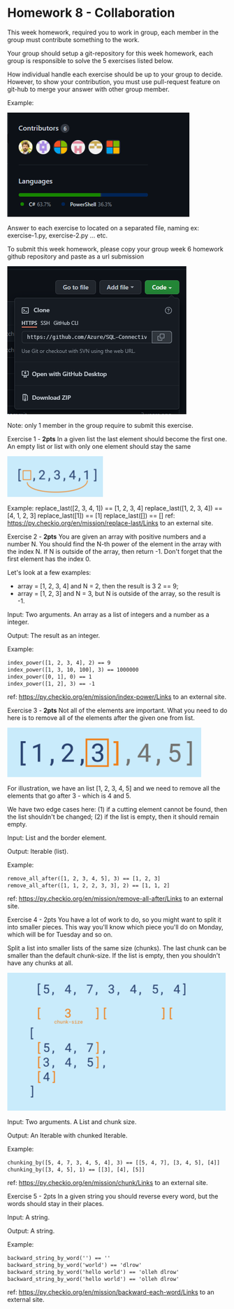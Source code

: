 # Homework 8 - Collaboration

This week homework, required you to work in group, each member in the group must contribute something to the work.

Your group should setup a git-repository for this week homework, each group is responsible to solve the 5 exercises listed below.

How individual handle each exercise should be up to your group to decide. However, to show your contribution, you must use pull-request feature on git-hub to merge your answer with other group member.

Example:

![m1](resources/image_2023-07-28_11-29-47.png)

Answer to each exercise to located on a separated file, naming ex: exercise-1.py, exercise-2.py … etc.

To submit this week homework, please copy your group week 6 homework github repository and paste as a url submission

![m2](resources/image_2023-07-28_11-30-52.png)

Note: only 1 member in the group require to submit this exercise.

Exercise 1 - **2pts**
In a given list the last element should become the first one. An empty list or list with only one element should stay the same

![m3](resources/image_2023-07-28_11-34-30.png)

Example:
replace_last([2, 3, 4, 1]) == [1, 2, 3, 4]
replace_last([1, 2, 3, 4]) == [4, 1, 2, 3]
replace_last([1]) == [1]
replace_last([]) == []
ref: https://py.checkio.org/en/mission/replace-last/Links to an external site.

Exercise 2 - **2pts**
You are given an array with positive numbers and a number N. You should find the N-th power of the element in the array with the index N. If N is outside of the array, then return -1. Don't forget that the first element has the index 0.

Let's look at a few examples:

- array = [1, 2, 3, 4] and N = 2, then the result is 3 2 == 9;
- array = [1, 2, 3] and N = 3, but N is outside of the array, so the result is -1.

Input: Two arguments. An array as a list of integers and a number as a integer.

Output: The result as an integer.

Example:

```
index_power([1, 2, 3, 4], 2) == 9
index_power([1, 3, 10, 100], 3) == 1000000
index_power([0, 1], 0) == 1
index_power([1, 2], 3) == -1

```

ref: https://py.checkio.org/en/mission/index-power/Links to an external site.

Exercise 3 - **2pts**
Not all of the elements are important. What you need to do here is to remove all of the elements after the given one from list.

![m3](resources/image_2023-07-28_11-36-13.png)

For illustration, we have an list [1, 2, 3, 4, 5] and we need to remove all the elements that go after 3 - which is 4 and 5.

We have two edge cases here: (1) if a cutting element cannot be found, then the list shouldn't be changed; (2) if the list is empty, then it should remain empty.

Input: List and the border element.

Output: Iterable (list).

Example:

```
remove_all_after([1, 2, 3, 4, 5], 3) == [1, 2, 3]
remove_all_after([1, 1, 2, 2, 3, 3], 2) == [1, 1, 2]

```

ref: https://py.checkio.org/en/mission/remove-all-after/Links to an external site.

Exercise 4 - 2pts
You have a lot of work to do, so you might want to split it into smaller pieces. This way you'll know which piece you'll do on Monday, which will be for Tuesday and so on.

Split a list into smaller lists of the same size (chunks). The last chunk can be smaller than the default chunk-size. If the list is empty, then you shouldn't have any chunks at all.

![m4](resources/image_2023-07-28_11-37-25.png)

Input: Two arguments. A List and chunk size.

Output: An Iterable with chunked Iterable.

Example:

```
chunking_by([5, 4, 7, 3, 4, 5, 4], 3) == [[5, 4, 7], [3, 4, 5], [4]]
chunking_by([3, 4, 5], 1) == [[3], [4], [5]]

```

ref: https://py.checkio.org/en/mission/chunk/Links to an external site.

Exercise 5 - 2pts
In a given string you should reverse every word, but the words should stay in their places.

Input: A string.

Output: A string.

Example:

```
backward_string_by_word('') == ''
backward_string_by_word('world') == 'dlrow'
backward_string_by_word('hello world') == 'olleh dlrow'
backward_string_by_word('hello world') == 'olleh dlrow'
```

ref: https://py.checkio.org/en/mission/backward-each-word/Links to an external site.
